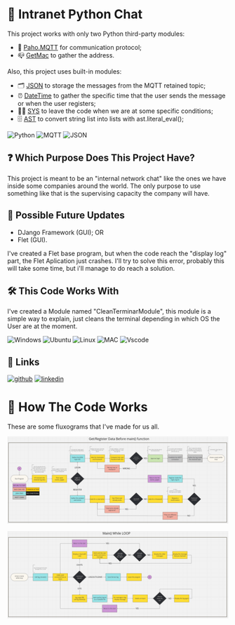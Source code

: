 # 💬 Intranet Python Chat 
This project works with only two Python third-party modules:

- 📨 [Paho.MQTT](https://eclipse.dev/paho/files/paho.mqtt.python/html/client.html) for communication protocol;
- 📪 [GetMac](https://pypi.org/project/getmac/) to gather the address.

Also, this project uses built-in modules:
- 🗂️ [JSON](https://python.readthedocs.io/en/v2.7.2/library/json.html) to storage the messages from the MQTT retained topic;
- ⏰ [DateTime](https://docs.python.org/3/library/datetime.html) to gather the specific time that the user sends the message or when the user registers;
- 🧑‍💻 [SYS](https://docs.python.org/3/library/sys.html) to leave the code when we are at some specific conditions;
- 🗄️ [AST](https://docs.python.org/3/library/ast.html) to convert string list into lists with ast.literal_eval();

![Python](https://img.shields.io/badge/python-3670A0?style=for-the-badge&logo=python&logoColor=ffdd54)
![MQTT](https://img.shields.io/badge/mqtt-5e5086?style=for-the-badge&logo=MQTT&logoColor=white)
![JSON](https://img.shields.io/badge/JSON-F7DF1E?style=for-the-badge&logo=JSON&logoColor=black)

## ❓ Which Purpose Does This Project Have?
This project is meant to be an "internal network chat" like the ones we have inside some companies around the world. The only purpose to use something like that is the supervising capacity the company will have.

## 🔄 Possible Future Updates
- DJango Framework (GUI); OR
- Flet (GUI).

I've created a Flet base program, but when the code reach the "display log" part, the Flet Aplication just crashes. I'll try to solve this error, probably this will take some time, but i'll manage to do reach a solution.

## 🛠️ This Code Works With
I've created a Module named "CleanTerminarModule", this module is a simple way to explain, just cleans the terminal depending in which OS the User are at the moment.

![Windows](https://img.shields.io/badge/Windows-000?style=for-the-badge&logo=windows&logoColor=2CA5E0)
![Ubuntu](https://img.shields.io/badge/Ubuntu-35495E?style=for-the-badge&logo=ubuntu&logoColor=2CA5E0)
![Linux](https://img.shields.io/badge/Linux-000?style=for-the-badge&logo=linux&logoColor=FCC624)
![MAC](https://img.shields.io/badge/MAC-FFFFFF?style=for-the-badge&logo=APPLE&logoColor=black)
![Vscode](https://img.shields.io/badge/Vscode-007ACC?style=for-the-badge&logo=visual-studio-code&logoColor=white)

## 🔗 Links
[![github](https://img.shields.io/badge/github-000?style=for-the-badge&logo=github&logoColor=white)](https://github.com/VicourtBitt)
[![linkedin](https://img.shields.io/badge/linkedin-0A66C2?style=for-the-badge&logo=linkedin&logoColor=white)](https://www.linkedin.com/in/vicourtbitt)

# 🙋 How The Code Works
These are some fluxograms that I've made for us all.

![](https://github.com/VicourtBitt/Intranet_Python_Chat/blob/main/img_starter_page_before_main.png)

![](https://github.com/VicourtBitt/Intranet_Python_Chat/blob/main/img_main_loop.png)
